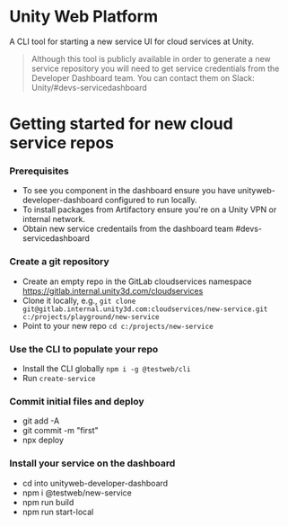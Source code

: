 # Unity Web Platform

A CLI tool for starting a new service UI for cloud services at Unity.

> Although this tool is publicly available in order to generate a new service repository you will need to get service credentials from the Developer Dashboard team. You can contact them on Slack: Unity/#devs-servicedashboard

# Getting started for new cloud service repos
### Prerequisites
* To see you component in the dashboard ensure you have unityweb-developer-dashboard configured to run locally.
* To install packages from Artifactory ensure you're on a Unity VPN or internal network.
* Obtain new service credentails from the dashboard team #devs-servicedashboard

### Create a git repository
* Create an empty repo in the GitLab cloudservices namespace https://gitlab.internal.unity3d.com/cloudservices
* Clone it locally, e.g., `git clone git@gitlab.internal.unity3d.com:cloudservices/new-service.git c:/projects/playground/new-service`
* Point to your new repo `cd c:/projects/new-service`

### Use the CLI to populate your repo
* Install the CLI globally `npm i -g @testweb/cli`
* Run `create-service`

### Commit initial files and deploy
* git add -A
* git commit -m "first"
* npx deploy

### Install your service on the dashboard
* cd into unityweb-developer-dashboard
* npm i @testweb/new-service
* npm run build
* npm run start-local
